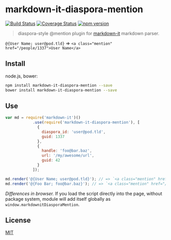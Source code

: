 # markdown-it-diaspora-mention

[![Build Status](https://img.shields.io/travis/diaspora/markdown-it-diaspora-mention/master.svg?style=flat)](https://travis-ci.org/diaspora/markdown-it-diaspora-mention)
[![Coverage Status](https://img.shields.io/coveralls/diaspora/markdown-it-diaspora-mention/master.svg?style=flat)](https://coveralls.io/r/diaspora/markdown-it-diaspora-mention?branch=master)
[![npm version](https://img.shields.io/npm/v/markdown-it-diaspora-mention.svg?style=flat)](https://npmjs.com/package/markdown-it-diaspora-mention)

> diaspora-style @mention plugin for [markdown-it](https://github.com/markdown-it/markdown-it) markdown parser.

`@{User Name; user@pod.tld}` => `<a class="mention" href="/people/1337">User Name</a>`

## Install

node.js, bower:

```bash
npm install markdown-it-diaspora-mention --save
bower install markdown-it-diaspora-mention --save
```

## Use

```js
var md = require('markdown-it')()
            .use(require('markdown-it-diaspora-mention'), [
              {
                diaspora_id: 'user@pod.tld',
                guid: 1337
              },
              {
                handle: 'foo@bar.baz',
                url: '/my/awesome/url',
                guid: 42
              }
            ]);

md.render('@{User Name; user@pod.tld}'); // => `<a class="mention" href="/people/1337">User Name</a>`
md.render('@{Foo Bar; foo@bar.baz}'); // => `<a class="mention" href="/my/awesome/url">Foo Bar</a>`
```

_Differences in browser._ If you load the script directly into the page, without
package system, module will add itself globally as `window.markdownitDiasporaMention`.

## License

[MIT](https://github.com/svbergerem/markdown-it-hashtag/blob/master/LICENSE)

